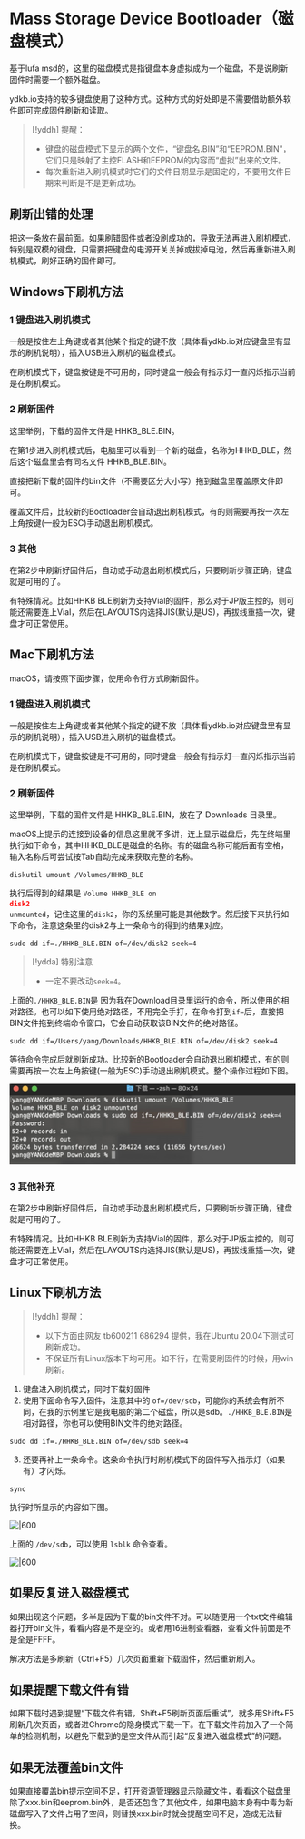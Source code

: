 # Mass Storage Device Bootloader（磁盘模式）

基于lufa msd的，这里的磁盘模式是指键盘本身虚拟成为一个磁盘，不是说刷新固件时需要一个额外磁盘。

ydkb.io支持的较多键盘使用了这种方式。这种方式的好处即是不需要借助额外软件即可完成固件刷新和读取。

> [!yddh] 提醒：
> - 键盘的磁盘模式下显示的两个文件，“键盘名.BIN”和“EEPROM.BIN"，它们只是映射了主控FLASH和EEPROM的内容而“虚拟”出来的文件。
> - 每次重新进入刷机模式时它们的文件日期显示是固定的，不要用文件日期来判断是不是更新成功。


## 刷新出错的处理

把这一条放在最前面。如果刷错固件或者没刷成功的，导致无法再进入刷机模式，特别是双模的键盘，只需要把键盘的电源开关关掉或拔掉电池，然后再重新进入刷机模式，刷好正确的固件即可。


## Windows下刷机方法

### 1 键盘进入刷机模式
一般是按住左上角键或者其他某个指定的键不放（具体看ydkb.io对应键盘里有显示的刷机说明），插入USB进入刷机的磁盘模式。

在刷机模式下，键盘按键是不可用的，同时键盘一般会有指示灯一直闪烁指示当前是在刷机模式。

### 2 刷新固件

这里举例，下载的固件文件是 HHKB_BLE.BIN。

在第1步进入刷机模式后，电脑里可以看到一个新的磁盘，名称为HHKB_BLE，然后这个磁盘里会有同名文件 HHKB_BLE.BIN。

直接把新下载的固件的bin文件（不需要区分大小写）拖到磁盘里覆盖原文件即可。

覆盖文件后，比较新的Bootloader会自动退出刷机模式，有的则需要再按一次左上角按键(一般为ESC)手动退出刷机模式。

### 3 其他
在第2步中刷新好固件后，自动或手动退出刷机模式后，只要刷新步骤正确，键盘就是可用的了。

有特殊情况。比如HHKB BLE刷新为支持Vial的固件，那么对于JP版主控的，则可能还需要连上Vial，然后在LAYOUTS内选择JIS(默认是US)，再拔线重插一次，键盘才可正常使用。


## Mac下刷机方法

macOS，请按照下面步骤，使用命令行方式刷新固件。

### 1 键盘进入刷机模式
一般是按住左上角键或者其他某个指定的键不放（具体看ydkb.io对应键盘里有显示的刷机说明），插入USB进入刷机的磁盘模式。

在刷机模式下，键盘按键是不可用的，同时键盘一般会有指示灯一直闪烁指示当前是在刷机模式。

### 2 刷新固件

这里举例，下载的固件文件是 HHKB_BLE.BIN，放在了 Downloads 目录里。

macOS上提示的连接到设备的信息这里就不多讲，连上显示磁盘后，先在终端里执行如下命令，其中HHKB_BLE是磁盘的名称。有的磁盘名称可能后面有空格，输入名称后可尝试按Tab自动完成来获取完整的名称。

```macOS
diskutil umount /Volumes/HHKB_BLE
```

执行后得到的结果是 <code>Volume HHKB_BLE on <span style='color:red'><b>disk2</b></span> unmounted</code>，记住这里的`disk2`，你的系统里可能是其他数字。然后接下来执行如下命令，注意这条里的disk2与上一条命令的得到的结果对应。

```macOS
sudo dd if=./HHKB_BLE.BIN of=/dev/disk2 seek=4
```

> [!ydda] 特别注意
> - 一定不要改动`seek=4`。

上面的`./HHKB_BLE.BIN`是 因为我在Download目录里运行的命令，所以使用的相对路径。也可以如下使用绝对路径，不用完全手打，在命令打到`if=`后，直接把BIN文件拖到终端命令窗口，它会自动获取该BIN文件的绝对路径。

```macOS
sudo dd if=/Users/yang/Downloads/HHKB_BLE.BIN of=/dev/disk2 seek=4
```

等待命令完成后就刷新成功。比较新的Bootloader会自动退出刷机模式，有的则需要再按一次左上角按键(一般为ESC)手动退出刷机模式。整个操作过程如下图。

![|600](assets/msd-bootloader-mac13-01.jpg)

### 3 其他补充
在第2步中刷新好固件后，自动或手动退出刷机模式后，只要刷新步骤正确，键盘就是可用的了。

有特殊情况。比如HHKB BLE刷新为支持Vial的固件，那么对于JP版主控的，则可能还需要连上Vial，然后在LAYOUTS内选择JIS(默认是US)，再拔线重插一次，键盘才可正常使用。


## Linux下刷机方法

> [!yddh] 提醒：
> - 以下方面由网友 tb600211 686294 提供，我在Ubuntu 20.04下测试可刷新成功。
> - 不保证所有Linux版本下均可用。如不行，在需要刷固件的时候，用win刷新。

1. 键盘进入刷机模式，同时下载好固件
2. 使用下面命令写入固件，注意其中的 `of=/dev/sdb`，可能你的系统会有所不同，在我的示例里它是我电脑的第二个磁盘，所以是sdb。`./HHKB_BLE.BIN`是相对路径，你也可以使用BIN文件的绝对路径。<br>
```linux
sudo dd if=./HHKB_BLE.BIN of=/dev/sdb seek=4
```
3. 还要再补上一条命令。这条命令执行时刷机模式下的固件写入指示灯（如果有）才闪烁。<br>
```linux
sync
```

执行时所显示的内容如下图。

![|600](assets/msd-bootloader-linux01.png)

上面的 `/dev/sdb`，可以使用 `lsblk` 命令查看。

![|600](assets/msd-bootloader-linux02.jpg)

## 如果反复进入磁盘模式

如果出现这个问题，多半是因为下载的bin文件不对。可以随便用一个txt文件编辑器打开bin文件，看看内容是不是空的。或者用16进制查看器，查看文件前面是不是全是FFFF。

解决方法是多刷新（Ctrl+F5）几次页面重新下载固件，然后重新刷入。


## 如果提醒下载文件有错

如果下载时遇到提醒“下载文件有错，Shift+F5刷新页面后重试”，就多用Shift+F5刷新几次页面，或者进Chrome的隐身模式下载一下。在下载文件前加入了一个简单的检测机制，以避免下载到的是空文件从而引起“反复进入磁盘模式”的问题。


## 如果无法覆盖bin文件
如果直接覆盖bin提示空间不足，打开资源管理器显示隐藏文件，看看这个磁盘里除了xxx.bin和eeprom.bin外，是否还包含了其他文件，如果电脑本身有中毒为新磁盘写入了文件占用了空间，则替换xxx.bin时就会提醒空间不足，造成无法替换。

